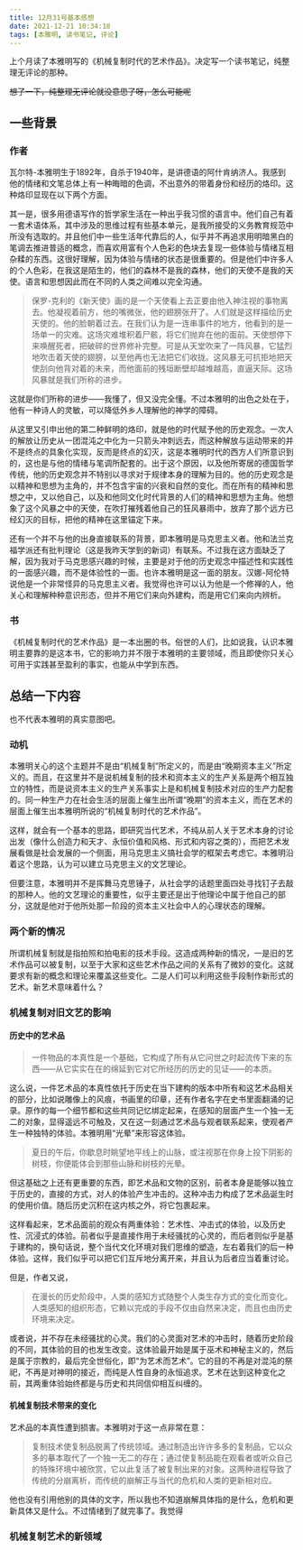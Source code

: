```yaml
---
title: 12月31号基本感想
date: 2021-12-21 10:34:18
tags: [本雅明, 读书笔记, 评论]
---
```


上个月读了本雅明写的《机械复制时代的艺术作品》。决定写一个读书笔记，纯整理无评论的那种。

<!--more-->

~~想了一下，纯整理无评论就没意思了呀，怎么可能呢~~

## 一些背景

### 作者

瓦尔特-本雅明生于1892年，自杀于1940年，是讲德语的阿什肯纳济人。我感到他的情绪和文笔总体上有一种晦暗的色调，不出意外的带着身份和经历的烙印。这种烙印显现在以下两个方面。

其一是，很多用德语写作的哲学家生活在一种出乎我习惯的语言中。他们自己有着一套术语体系，其中涉及的思维过程有些基本单元，是我所接受的义务教育规范中所没有选取的。并且他们中一些生活年代靠后的人，似乎并不再追求用明暗黑白的笔调去推进普适的概念，而喜欢用富有个人色彩的色块去复现一些体验与情绪互相杂糅的东西。这很好理解，因为体验与情绪的状态是很重要的。但是他们中许多人的个人色彩，在我这是陌生的，他们的森林不是我的森林，他们的天使不是我的天使。语言和思想因此而在不同的人类之间难以完全沟通。

> 保罗-克利的《新天使》画的是一个天使看上去正要由他入神注视的事物离去。他凝视着前方，他的嘴微张，他的翅膀张开了。人们就是这样描绘历史天使的。他的脸朝着过去。在我们认为是一连串事件的地方，他看到的是一场单一的灾难。这场灾难堆积着尸骸，将它们抛弃在他的面前。天使想停下来唤醒死者，把破碎的世界修补完整。可是从天堂吹来了一阵风暴，它猛烈地吹击着天使的翅膀，以至他再也无法把它们收拢。这风暴无可抗拒地把天使刮向他背对着的未来，而他面前的残垣断壁却越堆越高，直逼天际。这场风暴就是我们所称的进步。

这就是你们所称的进步——我懂了，但又没完全懂。不过本雅明的出色之处在于，他有一种诗人的灵敏，可以降低外乡人理解他的神学的障碍。

从这里又引申出他的第二种鲜明的烙印，就是他的时代赋予他的历史观念。一次人的解放让历史从一团混沌之中化为一只箭头冲刺远去，而这种解放与运动带来的并不是终点的具象化实现，反而是终点的幻灭，这是本雅明时代的西方人们所意识到的，这也是与他的情绪与笔调所配套的。出于这个原因，以及他所寄居的德国哲学传统，他的历史观念并不特别以寻求对于规律本身的理解为目的。他的历史观念是以精神和思想为主角的，并不包含宇宙的兴衰和自然的变化。而在所有的精神和思想之中，又以他自己，以及和他同文化时代背景的人们的精神和思想为主角。他想象了这个风暴之中的天使，在吹打摧残着他自己的狂风暴雨中，放弃了那个远方已经幻灭的目标，把他的精神在这里锚定下来。

还有一个并不与他的出身直接联系的背景，即本雅明是马克思主义者。他和法兰克福学派还有批判理论（这是我昨天学到的新词）有联系。不过我在这方面缺乏了解，因为我对于马克思感兴趣的时候，主要是对于他的历史观念中描述性和实践性的一面感兴趣，而不是体验性的一面。也许本雅明是这一面的朋友。汉娜-阿伦特说他是一个非常怪异的马克思主义者。我觉得也许可以认为他是一个修禅的人，他关心和理解种种意识形态，但并不用它们来向外建构，而是用它们来向内辨析。

### 书

《机械复制时代的艺术作品》是一本出圈的书。俗世的人们，比如说我，认识本雅明主要靠的是这本书，它的影响力并不限于本雅明的主要领域，而且即使你只关心可用于实践甚至盈利的事实，也能从中学到东西。

## 总结一下内容

也不代表本雅明的真实意图吧。

### 动机

本雅明关心的这个主题并不是由“机械复制”所定义的，而是由“晚期资本主义”所定义的。而且，在这里并不是说机械复制的技术和资本主义的生产关系是两个相互独立的特性，而是说资本主义的生产关系事实上是和机械复制技术对应的生产力配套的。同一种生产力在社会生活的层面上催生出所谓“晚期”的资本主义，而在艺术的层面上催生出本雅明所说的“机械复制时代的艺术作品”。

这样，就会有一个基本的思路，即研究当代艺术，不纯从前人关于艺术本身的讨论出发（像什么创造力和天才、永恒价值和风格、形式和内容之类的），而把艺术发展看做是社会发展的一个侧面，用马克思主义搞社会学的框架去考虑它。本雅明沿着这个思路，认为可以建立马克思主义的文艺理论。

但要注意，本雅明并不是挥舞马克思锤子，从社会学的话题里面四处寻找钉子去敲的那种人。他的文艺理论的重要性，似乎主要还是出于他理论中属于他自己的部分，这就是他对于他所处那一阶段的资本主义社会中人的心理状态的理解。

### 两个新的情况

所谓机械复制就是指拍照和拍电影的技术手段。这造成两种新的情况，一是旧的艺术作品可以被复制，以至于大家和这些艺术作品之间的关系有了微妙的变化。这就要求有新的概念和理论来覆盖这些变化。二是人们可以利用这些手段制作新形式的艺术。新艺术意味着什么？

### 机械复制对旧文艺的影响

#### 历史中的艺术品

> 一件物品的本真性是一个基础，它构成了所有从它问世之时起流传下来的东西——从它实实在在的绵延到它对它所经历的历史的见证——的本质。

这么说，一件艺术品的本真性依托于历史在当下建构的版本中所有和这艺术品相关的部分，比如说雕像上的风痕，书画里的印章，还有作者名字在史书里面翻涌的记录。原作的每一个细节都和这些共同记忆绑定起来，在感知的层面产生一个独一无二的对象，显得遥远不可触及，又在这一刻通过艺术品与观者联系起来，使观者产生一种独特的体验。本雅明用“光晕”来形容这体验。

> 夏日的午后，你歇息时眺望地平线上的山脉，或注视那在你身上投下阴影的树枝，你便能体会到那些山脉和树枝的光晕。

但这基础之上还有更重要的东西，即艺术品和文物的区别，前者本身是能够以独立于历史的，直接的方式，对人的体验产生冲击的。这种冲击力构成了艺术品诞生时的使用价值。随后历史沉积在这内核之外，将它包裹起来。

这样看起来，艺术品面前的观众有两重体验：艺术性、冲击式的体验，以及历史性、沉浸式的体验。前者似乎是直接作用于未经骚扰的心灵的，而后者则似乎是基于建构的，换句话说，整个当代文化环境对我们思维的塑造，左右着我们的后一种体验。这样，我们似乎可以把它们互斥地分离开来，并且认为后者应当着重讨论。

但是，作者又说，

> 在漫长的历史阶段中，人类的感知方式随整个人类生存方式的变化而变化。人类感知的组织形态，它赖以完成的手段不仅由自然来决定，而且也由历史环境来决定。

或者说，并不存在未经骚扰的心灵。我们的心灵面对艺术的冲击时，随着历史阶段的不同，其体验的目的也发生改变。这体验最开始是属于巫术和神秘主义的，然后是属于宗教的，最后完全世俗化，即“为艺术而艺术”。它的目的不再是对混沌的祭祀，不再是对神明的接近，而纯是人性自身的永恒追求。艺术在达到这种变化之前，其两重体验始终都是与历史和共同信仰相互纠缠的。

#### 机械复制技术带来的变化

艺术品的本真性遭到损害。本雅明对于这一点非常在意：

> 复制技术使复制品脱离了传统领域。通过制造出许许多多的复制品，它以众多的摹本取代了一个独一无二的存在；通过使复制品能在观看者或听众自己的特殊环境中被欣赏，它以此复活了被复制出来的对象。这两种进程导致了传统的分崩离析，而传统的崩解正与当代的危机和人类的更新相对应。

他也没有引用他别的具体的文字，所以我也不知道崩解具体指的是什么，危机和更新具体又是什么。不过情绪到了就完事了。我觉得

### 机械复制艺术的新领域
